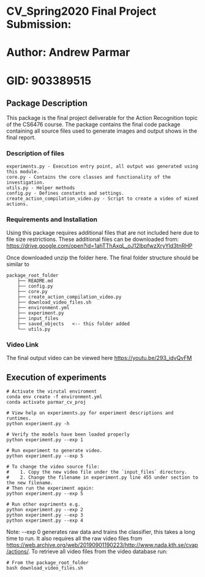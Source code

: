 # CV_Spring2020 Final Project Submission:
# Author: Andrew Parmar
# GID: 903389515

## Package Description
This package is the final project deliverable for the Action Recognition topic of the
CS6476 course. The package contains the final code package containing all source files 
used to generate images and output shows in the final report.


### Description of files

    experiments.py - Execution entry point, all output was generated using this module. 
    core.py - Contains the core classes and functionality of the investigation.
    utils.py - Helper methods
    config.py - Defines constants and settings.
    create_action_compilation_video.py - Script to create a video of mixed actions.
    

### Requirements and Installation

Using this package requires additional files that are not included here due to file size restrictions.
These additional files can be downloaded from:
<https://drive.google.com/open?id=1ahTThAxqL_oJ12lbpfwzXryYld3tnRHP> 

Once downloaded unzip the folder here. The final folder structure should be similar to 

    package_root_folder
        ├── README.md
        ├── config.py
        ├── core.py
        ├── create_action_compilation_video.py
        ├── download_video_files.sh
        ├── environment.yml
        ├── experiment.py
        ├── input_files
        ├── saved_objects   <-- this folder added
        └── utils.py
 

### Video Link

The final output video can be viewed here <https://youtu.be/293_idvQvFM>


## Execution of experiments

    # Activate the virutal enviroment
    conda env create -f environment.yml
    conda activate parmar_cv_proj
    
    # View help on experiments.py for experiment descriptions and runtimes.
    python experiment.py -h

    # Verify the models have been loaded properly
    python experiment.py --exp 1 
    
    # Run experiment to generate video. 
    python experiment.py --exp 5
    
    # To change the video source file:
    #    1. Copy the new video file under the `input_files` directory.
    #    2. Change the filename in experiment.py line 455 under section to the new filename. 
    # Then run the experiment again:
    python experiment.py --exp 5

    # Run other expriments e.g.
    python experiment.py --exp 2
    python experiment.py --exp 3
    python experiment.py --exp 4
    
Note: --exp 0 generates raw data and trains the classifier, this takes a long time to run.
It also requires all the raw video files from <https://web.archive.org/web/20190901190223/http://www.nada.kth.se/cvap/actions/>.
To retrieve all video files from the video database run:

    # From the package_root_folder
    bash download_video_files.sh
